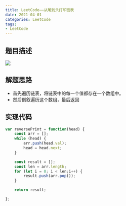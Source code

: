 ```yaml
---
title: LeetCode——从尾到头打印链表
date: 2021-04-01
categories: LeetCode
tags: 
- LeetCode
---
```

## 题目描述
![](https://img-blog.csdnimg.cn/img_convert/6ab0084ce5457baede1a65c26ac210c8.png)

## 解题思路
* 首先遍历链表，将链表中的每一个值都存在一个数组中。
* 然后倒叙遍历这个数组，最后返回

## 实现代码
```js
var reversePrint = function(head) {
    const arr = [];
    while (head) {
        arr.push(head.val);
        head = head.next;
    }

    const result = [];
    const len = arr.length;
    for (let i = 0; i < len;i++) {
        result.push(arr.pop());
    }

    return result;

};
```